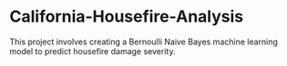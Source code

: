 # California-Housefire-Analysis
This project involves creating a Bernoulli Naive Bayes machine learning model to predict housefire damage severity.
